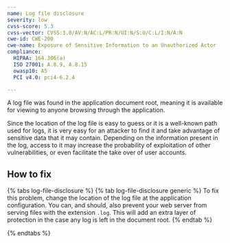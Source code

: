 ```yaml
---
name: Log file disclosure
severity: low
cvss-score: 5.3
cvss-vector: CVSS:3.0/AV:N/AC:L/PR:N/UI:N/S:U/C:L/I:N/A:N
cwe-id: CWE-200
cwe-name: Exposure of Sensitive Information to an Unauthorized Actor
compliance:
  HIPAA: 164.306(a)
  ISO 27001: A.8.9, A.8.15
  owasp10: A5
  PCI v4.0: pci4-6.2.4

---            
```


A log file was found in the application document root, meaning it is available for viewing to anyone browsing through the application.

Since the location of the log file is easy to guess or it is a well-known path used for logs, it is very easy for an attacker to find it and take advantage of sensitive data that it may contain. Depending on the information present in the log, access to it may increase the probability of exploitation of other vulnerabilities, or even facilitate the take over of user accounts.

## How to fix

{% tabs log-file-disclosure %}
{% tab log-file-disclosure generic %}
To fix this problem, change the location of the log file at the application configuration. You can, and should, also prevent your web server from serving files with the extension `.log`. This will add an extra layer of protection in the case any log is left in the document root.
{% endtab %}

{% endtabs %}
